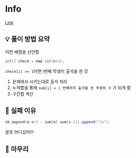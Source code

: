 # Info
[Link](https://boj.kr/20438)
## 💡 풀이 방법 요약

이런 배열을 선언함
```Java
int[] check = new int[n+3];
```
`check[i] == 1`이면 i번째 학생이 출석을 한 것 

1. 문제에서 시키는대로 출석 처리
2. 누적합을 통해 `sum[i] = i 번째까지 출석을 한 학생의 수` 가 되게 함
3. 구간합 계산

## 👀 실패 이유

```Java
sb.append(e-s+1 - sum[e]-sum[s-1]).append("\n");
```
괄호 어디갔어!!!

## 🙂 마무리
